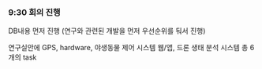 ### 9:30 회의 진행 
DB내용 먼저 진행
(연구와 관련된 개발을 먼저 우선순위를 둬서 진행)

연구실안에 GPS, hardware, 야생동물 제어 시스템 웹/앱, 드론 생태 분석 시스템 
총 6개의 task 
